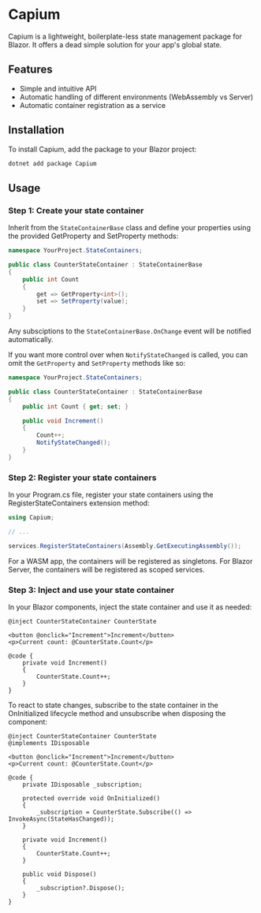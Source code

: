 # Capium

Capium is a lightweight, boilerplate-less state management package for Blazor. It offers a dead simple solution for your app's global state.

## Features

- Simple and intuitive API
- Automatic handling of different environments (WebAssembly vs Server)
- Automatic container registration as a service

## Installation

To install Capium, add the package to your Blazor project:

```sh
dotnet add package Capium
```

## Usage

### **Step 1: Create your state container**

Inherit from the `StateContainerBase` class and define your properties using the provided GetProperty and SetProperty methods:

```csharp
namespace YourProject.StateContainers;

public class CounterStateContainer : StateContainerBase
{
    public int Count
    {
        get => GetProperty<int>();
        set => SetProperty(value);
    }
}
```

Any subsciptions to the `StateContainerBase.OnChange` event will be notified automatically.

If you want more control over when `NotifyStateChanged` is called, you can omit the `GetProperty` and `SetProperty` methods like so:

```csharp
namespace YourProject.StateContainers;

public class CounterStateContainer : StateContainerBase
{
    public int Count { get; set; }

    public void Increment()
    {
        Count++;
        NotifyStateChanged();
    }
}
```

### **Step 2: Register your state containers**

In your Program.cs file, register your state containers using the RegisterStateContainers extension method:

```csharp
using Capium;

// ...

services.RegisterStateContainers(Assembly.GetExecutingAssembly());
```

For a WASM app, the containers will be registered as singletons. For Blazor Server, the containers will be registered as scoped services.

### **Step 3: Inject and use your state container**

In your Blazor components, inject the state container and use it as needed:

```razor
@inject CounterStateContainer CounterState

<button @onclick="Increment">Increment</button>
<p>Current count: @CounterState.Count</p>

@code {
    private void Increment()
    {
        CounterState.Count++;
    }
}
```

To react to state changes, subscribe to the state container in the OnInitialized lifecycle method and unsubscribe when disposing the component:

```razor
@inject CounterStateContainer CounterState
@implements IDisposable

<button @onclick="Increment">Increment</button>
<p>Current count: @CounterState.Count</p>

@code {
    private IDisposable _subscription;

    protected override void OnInitialized()
    {
        _subscription = CounterState.Subscribe(() => InvokeAsync(StateHasChanged));
    }

    private void Increment()
    {
        CounterState.Count++;
    }

    public void Dispose()
    {
        _subscription?.Dispose();
    }
}
```
